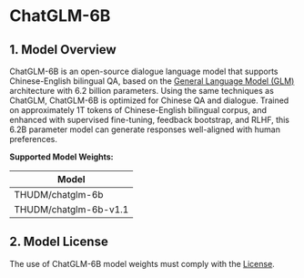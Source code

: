 # ChatGLM-6B

## 1. Model Overview

ChatGLM-6B is an open-source dialogue language model that supports Chinese-English bilingual QA, based on the [General Language Model (GLM)](https://arxiv.org/abs/2103.10360) architecture with 6.2 billion parameters. Using the same techniques as ChatGLM, ChatGLM-6B is optimized for Chinese QA and dialogue. Trained on approximately 1T tokens of Chinese-English bilingual corpus, and enhanced with supervised fine-tuning, feedback bootstrap, and RLHF, this 6.2B parameter model can generate responses well-aligned with human preferences.

**Supported Model Weights:**

| Model                 |
|-----------------------|
| THUDM/chatglm-6b      |
| THUDM/chatglm-6b-v1.1 |

## 2. Model License

The use of ChatGLM-6B model weights must comply with the [License](https://github.com/PaddlePaddle/PaddleNLP/blob/develop/paddlenlp/transformers/chatglm/LICENSE).
